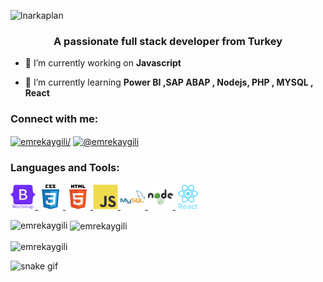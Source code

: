 ![lnarkaplan](https://github.com/emrekaygili/emrekaygili/assets/96821841/ff0cd232-6cad-4da1-b9ca-a45f32887608)
<h3 align="center">A passionate full stack developer from Turkey</h3>

- 🔭 I’m currently working on **Javascript**

- 🌱 I’m currently learning **Power BI ,SAP ABAP , Nodejs, PHP , MYSQL , React**


<h3 align="left">Connect with me:</h3>
<p align="left">
<a href="[(https://www.linkedin.com/in/emrekaygili/)](https://www.linkedin.com/in/emrekaygili/)" target="blank"><img align="center" src="https://raw.githubusercontent.com/rahuldkjain/github-profile-readme-generator/master/src/images/icons/Social/linked-in-alt.svg" alt="emrekaygili/" height="30" width="40" /></a>
<a href="https://medium.com/@emrekaygili" target="blank"><img align="center" src="https://raw.githubusercontent.com/rahuldkjain/github-profile-readme-generator/master/src/images/icons/Social/medium.svg" alt="@emrekaygili" height="30" width="40" /></a>
</p>

<h3 align="left">Languages and Tools:</h3>
<p align="left"> <a href="https://getbootstrap.com" target="_blank" rel="noreferrer"> <img src="https://raw.githubusercontent.com/devicons/devicon/master/icons/bootstrap/bootstrap-plain-wordmark.svg" alt="bootstrap" width="40" height="40"/> </a> <a href="https://www.w3schools.com/css/" target="_blank" rel="noreferrer"> <img src="https://raw.githubusercontent.com/devicons/devicon/master/icons/css3/css3-original-wordmark.svg" alt="css3" width="40" height="40"/> </a> <a href="https://www.w3.org/html/" target="_blank" rel="noreferrer"> <img src="https://raw.githubusercontent.com/devicons/devicon/master/icons/html5/html5-original-wordmark.svg" alt="html5" width="40" height="40"/> </a> <a href="https://developer.mozilla.org/en-US/docs/Web/JavaScript" target="_blank" rel="noreferrer"> <img src="https://raw.githubusercontent.com/devicons/devicon/master/icons/javascript/javascript-original.svg" alt="javascript" width="40" height="40"/> </a> <a href="https://www.mysql.com/" target="_blank" rel="noreferrer"> <img src="https://raw.githubusercontent.com/devicons/devicon/master/icons/mysql/mysql-original-wordmark.svg" alt="mysql" width="40" height="40"/> </a> <a href="https://nodejs.org" target="_blank" rel="noreferrer"> <img src="https://raw.githubusercontent.com/devicons/devicon/master/icons/nodejs/nodejs-original-wordmark.svg" alt="nodejs" width="40" height="40"/> </a> <a href="https://reactjs.org/" target="_blank" rel="noreferrer"> <img src="https://raw.githubusercontent.com/devicons/devicon/master/icons/react/react-original-wordmark.svg" alt="react" width="40" height="40"/> </a> </p>

<p><img align="left" src="https://github-readme-stats.vercel.app/api/top-langs?username=emrekaygili&show_icons=true&locale=en&layout=compact" alt="emrekaygili" /></p>

<p>&nbsp;<img align="center" src="https://github-readme-stats.vercel.app/api?username=emrekaygili&show_icons=true&locale=en" alt="emrekaygili" /></p>

<p><img align="center" src="https://github-readme-streak-stats.herokuapp.com/?user=emrekaygili&" alt="emrekaygili" /></p>

![snake gif](https://github.com/YOUR_USERNAME/YOUR_USERNAME/blob/output/github-contribution-grid-snake.gif)
